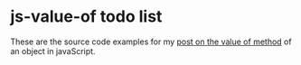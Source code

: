 # js-value-of todo list

These are the source code examples for my [post on the value of method](https://dustinpfister.github.io/2020/03/06/js-value-of/) of an object in javaScript.
